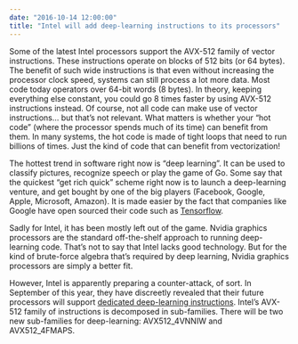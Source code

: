 ```yaml
---
date: "2016-10-14 12:00:00"
title: "Intel will add deep-learning instructions to its processors"
---
```




Some of the latest Intel processors support the AVX-512 family of vector instructions. These instructions operate on blocks of 512 bits (or 64 bytes). The benefit of such wide instructions is that even without increasing the processor clock speed, systems can still process a lot more data. Most code today operators over 64-bit words (8 bytes). In theory, keeping everything else constant, you could go 8 times faster by using AVX-512 instructions instead.
Of course, not all code can make use of vector instructions&hellip; but that&rsquo;s not relevant. What matters is whether your &ldquo;hot code&rdquo; (where the processor spends much of its time) can benefit from them. In many systems, the hot code is made of tight loops that need to run billions of times. Just the kind of code that can benefit from vectorization!

The hottest trend in software right now is &ldquo;deep learning&rdquo;. It can be used to classify pictures, recognize speech or play the game of Go. Some say that the quickest &ldquo;get rich quick&rdquo; scheme right now is to launch a deep-learning venture, and get bought by one of the big players (Facebook, Google, Apple, Microsoft, Amazon). It is made easier by the fact that companies like Google have open sourced their code such as [Tensorflow](https://github.com/tensorflow/).

Sadly for Intel, it has been mostly left out of the game. Nvidia graphics processors are the standard off-the-shelf approach to running deep-learning code. That&rsquo;s not to say that Intel lacks good technology. But for the kind of brute-force algebra that&rsquo;s required by deep learning, Nvidia graphics processors are simply a better fit.

However, Intel is apparently preparing a counter-attack, of sort. In September of this year, they have discreetly revealed that their future processors will support [dedicated deep-learning instructions](https://software.intel.com/sites/default/files/managed/69/78/319433-025.pdf). Intel&rsquo;s AVX-512 family of instructions is decomposed in sub-families. There will be two new sub-families for deep-learning: AVX512_4VNNIW and AVX512_4FMAPS.

